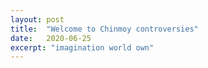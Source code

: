 ```yaml
---
layout: post
title:  "Welcome to Chinmoy controversies"
date:   2020-06-25
excerpt: "imagination world own"
---
```


